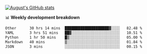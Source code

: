 
[![August's GitHub stats](https://github-readme-stats.vercel.app/api?username=zou-weidong&show_icons=true&theme=radical)](https://github.com/zou-weidong)


📊 **Weekly development breakdown**
<!--START_SECTION:waka-->

```txt
Other      30 hrs 14 mins  ████████████████████▓░░░░   82.48 %
YAML       3 hrs 51 mins   ██▓░░░░░░░░░░░░░░░░░░░░░░   10.51 %
Python     1 hr 50 mins    █▒░░░░░░░░░░░░░░░░░░░░░░░   05.00 %
Markdown   40 mins         ▒░░░░░░░░░░░░░░░░░░░░░░░░   01.84 %
JSON       3 mins          ░░░░░░░░░░░░░░░░░░░░░░░░░   00.15 %
```

<!--END_SECTION:waka-->
